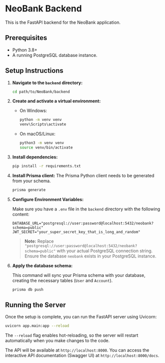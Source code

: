 # NeoBank Backend

This is the FastAPI backend for the NeoBank application.

## Prerequisites

- Python 3.8+
- A running PostgreSQL database instance.

## Setup Instructions

1.  **Navigate to the `backend` directory:**

    ```bash
    cd path/to/NeoBank/backend
    ```

2.  **Create and activate a virtual environment:**

    *   On Windows:
        ```bash
        python -m venv venv
        venv\Scripts\activate
        ```
    *   On macOS/Linux:
        ```bash
        python3 -m venv venv
        source venv/bin/activate
        ```

3.  **Install dependencies:**

    ```bash
    pip install -r requirements.txt
    ```

4.  **Install Prisma client:**
    The Prisma Python client needs to be generated from your schema.

    ```bash
    prisma generate
    ```

5.  **Configure Environment Variables:**

    Make sure you have a `.env` file in the `backend` directory with the following content:

    ```
    DATABASE_URL="postgresql://user:password@localhost:5432/neobank?schema=public"
    JWT_SECRET="your_super_secret_key_that_is_long_and_random"
    ```

    > **Note:** Replace `"postgresql://user:password@localhost:5432/neobank?schema=public"` with your actual PostgreSQL connection string. Ensure the database `neobank` exists in your PostgreSQL instance.

6.  **Apply the database schema:**

    This command will sync your Prisma schema with your database, creating the necessary tables (`User` and `Account`).

    ```bash
    prisma db push
    ```

## Running the Server

Once the setup is complete, you can run the FastAPI server using Uvicorn:

```bash
uvicorn app.main:app --reload
```

The `--reload` flag enables hot-reloading, so the server will restart automatically when you make changes to the code.

The API will be available at `http://localhost:8000`. You can access the interactive API documentation (Swagger UI) at `http://localhost:8000/docs`.
